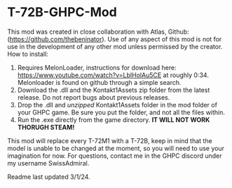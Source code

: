 # T-72B-GHPC-Mod

This mod was created in close collaboration with Atlas, Github: (https://github.com/thebeninator).
Use of any aspect of this mod is not for use in the development of any other mod unless permissed by the creator.
How to install:

1. Requires MelonLoader, instructions for download here: https://www.youtube.com/watch?v=LbIHolAu5CE at roughly 0:34. Melonloader is found on github through a simple search.
2. Download the .dll and the Kontakt1Assets zip folder from the latest release. Do not report bugs about previous releases.
3. Drop the .dll and *unzipped* Kontakt1Assets folder in the mod folder of your GHPC game. Be sure you put the folder, and not all the files within.
4. Run the .exe directly from the game directory. **IT WILL NOT WORK THORUGH STEAM!**

This mod will replace every T-72M1 with a T-72B, keep in mind that the model is unable to be changed at the moment, so you will need to use your imagination for now.
For questions, contact me in the GHPC discord under my username SwissAdmiral.

Readme last updated 3/1/24.
